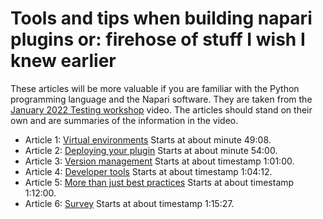 # Tools and tips when building napari plugins or: firehose of stuff I wish I knew earlier  

These articles will be more valuable if you are familiar with the Python programming language and the Napari software. They are taken from the [January 2022 Testing workshop](https://drive.google.com/file/d/1DaMrRz-rLRQ6-_y0J8O3GRpVPCn0rgYs/view) video. The articles should stand on their own and are summaries of the information in the video. 
  
* Article 1: [Virtual environments](./article-1-virtual-environments) Starts at about minute 49:08.  
* Article 2: [Deploying your plugin](./article-2-deploying-your-plugin.md) Starts at about minute 54:00.  
* Article 3: [Version management](./article-3-version-management.md) Starts at about timestamp 1:01:00.   
* Article 4: [Developer tools](./article-4-developer-tools.md) Starts at about timestamp 1:04:12.  
* Article 5: [More than just best practices](./article-5-more-than-just-best-practices.md) Starts at about timestamp 1:12:00.  
* Article 6: [Survey](./article-6-Survey.md) Starts at about timestamp 1:15:27.  
  